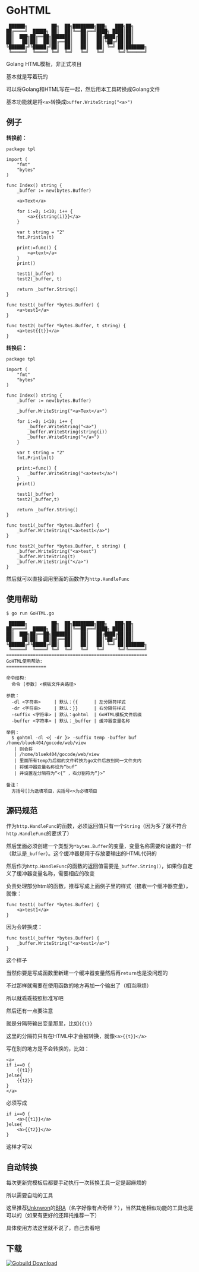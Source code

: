 GoHTML
======

```
 ██████╗         ██╗  ██╗████████╗███╗   ███╗██╗
██╔════╝  █████╗ ██║  ██║╚══██╔══╝████╗ ████║██║
██║  ███╗██╔══██╗███████║   ██║   ██╔████╔██║██║
██║   ██║██║  ██║██╔══██║   ██║   ██║╚██╔╝██║██║
╚██████╔╝╚█████╔╝██║  ██║   ██║   ██║ ╚═╝ ██║███████╗
 ╚═════╝  ╚════╝ ╚═╝  ╚═╝   ╚═╝   ╚═╝     ╚═╝╚══════╝
```

Golang HTML模板，非正式项目

基本就是写着玩的

可以将Golang和HTML写在一起，然后用本工具转换成Golang文件

基本功能就是将`<a>`转换成`buffer.WriteString("<a>")`

例子
----

**转换前：**

```
package tpl

import (
	"fmt"
	"bytes"
)

func Index() string {
	_buffer := new(bytes.Buffer)

	<a>Text</a>

	for i:=0; i<10; i++ {
		<a>{{string(i)}}</a>
	}

	var t string = "2"
	fmt.Println(t)

	print:=func() {
		<a>text</a>
	}
	print()

	test1(_buffer)
	test2(_buffer, t)

	return _buffer.String()
}

func test1(_buffer *bytes.Buffer) {
	<a>test1</a>
}

func test2(_buffer *bytes.Buffer, t string) {
	<a>test{{t}}</a>
}
```

**转换后：**

```
package tpl

import (
	"fmt"
	"bytes"
)

func Index() string {
	_buffer := new(bytes.Buffer)

	_buffer.WriteString("<a>Text</a>")

	for i:=0; i<10; i++ {
		_buffer.WriteString("<a>")
		_buffer.WriteString(string(i))
		_buffer.WriteString("</a>")
	}

	var t string = "2"
	fmt.Println(t)

	print:=func() {
		_buffer.WriteString("<a>text</a>")
	}
	print()

	test1(_buffer)
	test2(_buffer,t)

	return _buffer.String()
}

func test1(_buffer *bytes.Buffer) {
	_buffer.WriteString("<a>test1</a>")
}

func test2(_buffer *bytes.Buffer, t string) {
	_buffer.WriteString("<a>test")
	_buffer.WriteString(t)
	_buffer.WriteString("</a>")
}
```

然后就可以直接调用里面的函数作为`http.HandleFunc`

使用帮助
--------

```
$ go run GoHTML.go

 ██████╗         ██╗  ██╗████████╗███╗   ███╗██╗
██╔════╝  █████╗ ██║  ██║╚══██╔══╝████╗ ████║██║
██║  ███╗██╔══██╗███████║   ██║   ██╔████╔██║██║
██║   ██║██║  ██║██╔══██║   ██║   ██║╚██╔╝██║██║
╚██████╔╝╚█████╔╝██║  ██║   ██║   ██║ ╚═╝ ██║███████╗
 ╚═════╝  ╚════╝ ╚═╝  ╚═╝   ╚═╝   ╚═╝     ╚═╝╚══════╝
=====================================================
GoHTML使用帮助:
===============

命令结构:
  命令 [参数] <模板文件夹路径>

参数：
  -dl <字符串>     | 默认：{{      | 左分隔符样式
  -dr <字符串>     | 默认：}}      | 右分隔符样式
  -suffix <字符串> | 默认：gohtml  | GoHTML模板文件后缀
  -buffer <字符串> | 默认：_buffer | 缓冲器变量名称

举例：
  $ gohtml -dl <{ -dr }> -suffix temp -buffer buf /home/bluek404/gocode/web/view
   | 则会将
   | /home/bluek404/gocode/web/view
   | 里面所有temp为后缀的文件转换为go文件后放到同一文件夹内
   | 将缓冲器变量名称设为“buf”
   | 并设置左分隔符为“<{” ，右分割符为“}>”

备注：
  方括号[]为选填项目，尖括号<>为必填项目
```

源码规范
--------

作为`http.HandleFunc`的函数，必须返回值只有一个`String`（因为多了就不符合`http.HandleFunc`的要求了）

然后里面必须创建一个类型为`*bytes.Buffer`的变量，变量名称需要和设置的一样（默认是`_buffer`）。这个缓冲器是用于存放要输出的HTML代码的

然后作为`http.HandleFunc`的函数的返回值需要是`_buffer.String()`，如果你自定义了缓冲器变量名称，需要相应的改变

负责处理部分html的函数，推荐写成上面例子里的样式（接收一个缓冲器变量），就像：

```
func test1(_buffer *bytes.Buffer) {
    <a>test1</a>
}
```

因为会转换成：

```
func test1(_buffer *bytes.Buffer) {
    _buffer.WriteString("<a>test1</a>")
}
```

这个样子

当然你要是写成函数里新建一个缓冲器变量然后再`return`也是没问题的

不过那样就需要在使用函数的地方再加一个输出了（相当麻烦）

所以就乖乖按照标准写吧

然后还有一点要注意

就是分隔符输出变量那里，比如`{{t}}`

这里的分隔符只有在HTML中才会被转换，就像`<a>{{t}}</a>`

写在别的地方是不会转换的，比如：

```
<a>
if i==0 {
    {{t1}}
}else{
    {{t2}}
}
</a>
```

必须写成

```
if i==0 {
    <a>{{t1}}</a>
}else{
    <a>{{t2}}</a>
}
```

这样才可以

自动转换
--------

每次更新完模板后都要手动执行一次转换工具一定是超麻烦的

所以需要自动的工具

这里推荐[Unknwon](https://github.com/Unknwon)的[BRA](https://github.com/Unknwon/bra/)（名字好像有点奇怪？），当然其他相似功能的工具也是可以的（如果有更好的还拜托推荐一下）

具体使用方法这里就不说了，自己去看吧

下载
----

[![Gobuild Download](http://gobuild.io/badge/github.com/Bluek404/GoHTML/downloads.svg)](http://gobuild.io/github.com/Bluek404/GoHTML)
